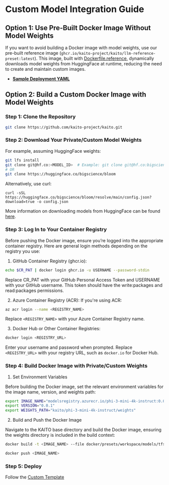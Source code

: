 # Custom Model Integration Guide

## Option 1: Use Pre-Built Docker Image Without Model Weights
If you want to avoid building a Docker image with model weights, use our pre-built reference image (`ghcr.io/kaito-project/kaito/llm-reference-preset:latest`). This image, built with [Dockerfile.reference](./Dockerfile.reference), dynamically downloads model weights from HuggingFace at runtime, reducing the need to create and maintain custom images.


- **[Sample Deployment YAML](./reference-image-deployment.yaml)**


## Option 2: Build a Custom Docker Image with Model Weights

### Step 1: Clone the Repository

```sh
git clone https://github.com/kaito-project/kaito.git
```

### Step 2: Download Your Private/Custom Model Weights

For example, assuming HuggingFace weights:
```sh
git lfs install
git clone git@hf.co:<MODEL_ID>  # Example: git clone git@hf.co:bigscience/bloom
# OR
git clone https://huggingface.co/bigscience/bloom
```

Alternatively, use curl:
```
curl -sSL https://huggingface.co/bigscience/bloom/resolve/main/config.json?download=true -o config.json
```

More information on downloading models from HuggingFace can be found [here](https://huggingface.co/docs/hub/en/models-downloading).


### Step 3: Log In to Your Container Registry

Before pushing the Docker image, ensure you’re logged into the appropriate container registry. Here are general login methods depending on the registry you use:

1. GitHub Container Registry (ghcr.io):
```sh
echo $CR_PAT | docker login ghcr.io -u USERNAME --password-stdin
```
Replace CR_PAT with your GitHub Personal Access Token and USERNAME with your GitHub username. This token should have the write:packages and read:packages permissions.

2. Azure Container Registry (ACR): If you're using ACR:

```sh
az acr login --name <REGISTRY_NAME>
```
Replace `<REGISTRY_NAME>` with your Azure Container Registry name.

3. Docker Hub or Other Container Registries:
```sh
docker login <REGISTRY_URL>
```
Enter your username and password when prompted. Replace `<REGISTRY_URL>` with your registry URL, such as `docker.io` for Docker Hub.


### Step 4: Build Docker Image with Private/Custom Weights

1. Set Environment Variables

Before building the Docker image, set the relevant environment variables for the image name, version, and weights path:
```sh
export IMAGE_NAME="modelsregistry.azurecr.io/phi-3-mini-4k-instruct:0.0.1"
export VERSION="0.0.1"
export WEIGHTS_PATH="kaito/phi-3-mini-4k-instruct/weights"
```

2. Build and Push the Docker Image

Navigate to the KAITO base directory and build the Docker image, ensuring the weights directory is included in the build context:
```sh
docker build -t <IMAGE_NAME> --file docker/presets/workspace/models/tfs/Dockerfile --build-arg WEIGHTS_PATH=<WEIGHTS_PATH> --build-arg MODEL_TYPE=text-generation --build-arg VERSION=<VERSION> .

docker push <IMAGE_NAME>
```

### Step 5: Deploy
Follow the [Custom Template](./custom-deployment-template.yaml)
